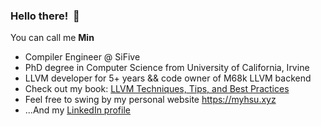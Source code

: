 ### Hello there!&nbsp; 👋
You can call me **Min**
 - Compiler Engineer @ SiFive
 - PhD degree in Computer Science from University of California, Irvine
 - LLVM developer for 5+ years \&\& code owner of M68k LLVM backend
 - Check out my book: [LLVM Techniques, Tips, and Best Practices](https://www.amazon.com/Techniques-Practices-Clang-Middle-End-Libraries/dp/1838824952)
 - Feel free to swing by my personal website https://myhsu.xyz
 - ...And my [LinkedIn profile](https://www.linkedin.com/in/bekketmcclane/)

<!--
**mshockwave/mshockwave** is a ✨ _special_ ✨ repository because its `README.md` (this file) appears on your GitHub profile.

Here are some ideas to get you started:

- 🔭 I’m currently working on ...
- 🌱 I’m currently learning ...
- 👯 I’m looking to collaborate on ...
- 🤔 I’m looking for help with ...
- 💬 Ask me about ...
- 📫 How to reach me: ...
- 😄 Pronouns: ...
- ⚡ Fun fact: ...
-->
